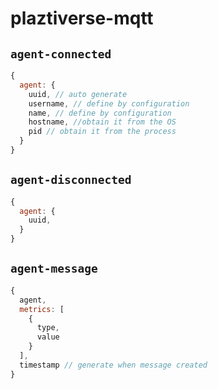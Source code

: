 # plaztiverse-mqtt

## `agent-connected`

``` js
{
  agent: {
    uuid, // auto generate
    username, // define by configuration
    name, // define by configuration
    hostname, //obtain it from the OS
    pid // obtain it from the process
  }
}
```

## `agent-disconnected`

``` js
{
  agent: {
    uuid,
  }
}
```

## `agent-message`

``` js
{
  agent,
  metrics: [
    {
      type,
      value
    }
  ],
  timestamp // generate when message created
}
```